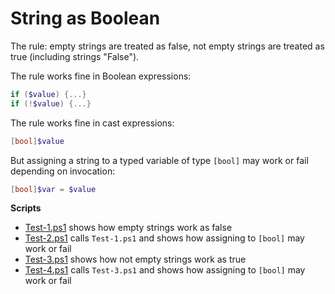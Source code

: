 ﻿# String as Boolean

The rule: empty strings are treated as false, not empty strings are treated as true (including strings "False").

The rule works fine in Boolean expressions:

```powershell
if ($value) {...}
if (!$value) {...}
```

The rule works fine in cast expressions:

```powershell
[bool]$value
```

But assigning a string to a typed variable of type `[bool]` may work or fail depending on invocation:

```powershell
[bool]$var = $value
```

**Scripts**

- [Test-1.ps1](Test-1.ps1) shows how empty strings work as false
- [Test-2.ps1](Test-2.ps1) calls `Test-1.ps1` and shows how assigning to `[bool]` may work or fail
- [Test-3.ps1](Test-3.ps1) shows how not empty strings work as true
- [Test-4.ps1](Test-4.ps1) calls `Test-3.ps1` and shows how assigning to `[bool]` may work or fail
